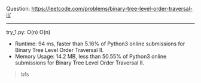 Question: https://leetcode.com/problems/binary-tree-level-order-traversal-ii/

---

try_1.py: O(n) O(n)

* Runtime: 94 ms, faster than 5.16% of Python3 online submissions for Binary Tree Level Order Traversal II.
* Memory Usage: 14.2 MB, less than 50.55% of Python3 online submissions for Binary Tree Level Order Traversal II.

> bfs
